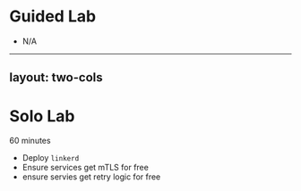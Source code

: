 # Guided Lab

- N/A

---
layout: two-cols
---

# Solo Lab

60 minutes

- Deploy `linkerd`
- Ensure services get mTLS for free
- ensure servies get retry logic for free
